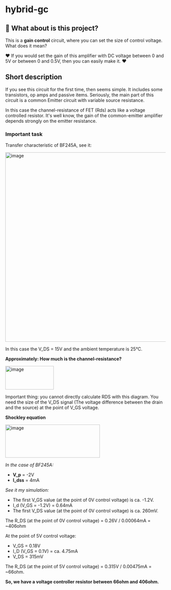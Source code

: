 # hybrid-gc

## 🚀 What about is this project? 

This is a **gain control** circuit, where you can set the size of control voltage. What does it mean? 

❤️ If you would set the gain of this amplifier with DC voltage between 0 and 5V or between 0 and 0.5V, then you can easily make it. ❤️

## Short description

If you see this circuit for the first time, then seems simple. It includes some transistors, op amps and passive items. Seriously, the main part of this circuit is a common Emitter circuit with variable source resistance.

In this case the channel-resistance of FET (Rds) acts like a voltage controlled resistor. It's well know, the gain of the common-emitter amplifier depends strongly on the emitter resistance.

### Important task

Transfer characteristic of BF245A, see it:

<img width="613" height="595" alt="image" src="https://github.com/user-attachments/assets/495e7e7e-f73b-44d9-88ac-7a5ad7d8c64e" />

In this case the V_DS = 15V and the ambient temperature is 25°C.

**Approximately: How much is the channel-resistance?**

<img width="152" height="74" alt="image" src="https://github.com/user-attachments/assets/0647eddf-2355-4e23-a996-b777d0b1b8f6" />

Important thing: you cannot directly calculate RDS with this diagram. You need the size of the V_DS signal (The voltage difference between the drain and the source) at the point of V_GS voltage.

**Shockley equation**

<img width="297" height="104" alt="image" src="https://github.com/user-attachments/assets/4e19d81d-b88b-46fe-a5a5-78acc1ad2a9f" />

*In the case of BF245A:*

- **V_p** = -2V
- **I_dss** = 4mA

*See it my simulation:*

- The first V_GS value (at the point of 0V control voltage) is ca. -1.2V.
- I_d (V_GS = -1.2V) = 0.64mA
- The first V_DS value (at the point of 0V control voltage) is ca. 260mV.

The R_DS (at the point of 0V control voltage) = 0.26V / 0.00064mA = ~406ohm

At the point of 5V control voltage:

- V_GS = 0.18V
- I_D (V_GS = 0.1V) = ca. 4.75mA
- V_DS = 315mV

The R_DS (at the point of 5V control voltage) = 0.315V / 0.00475mA =  ~66ohm.

**So, we have a voltage controller resistor between 66ohm and 406ohm.**


